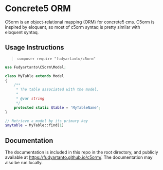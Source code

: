 Concrete5 ORM
=========================

C5orm is an object-relational mapping (ORM) for concrete5 cms. C5orm is inspired by eloquent, so most of c5orm syntaq is pretty similar with eloquent syntaq.

## Usage Instructions
> `composer require "fudyartanto/c5orm"`

```PHP
use Fudyartanto\C5orm\Model;

class MyTable extends Model
{
    /**
     * The table associated with the model.
     *
     * @var string
     */
    protected static $table = 'MyTableName';
}

// Retrieve a model by its primary key
$mytable = MyTable::find(1)
```

## Documentation

The documentation is included in this repo in the root directory, and publicly available at https://fudyartanto.github.io/c5orm/. The documentation may also be run locally.